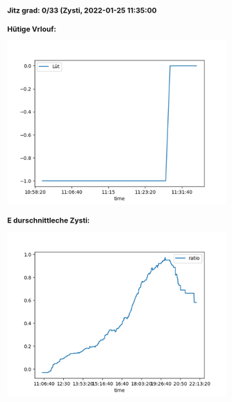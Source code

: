 ### Jitz grad: 0/33 (Zysti, 2022-01-25 11:35:00

### Hütige Vrlouf:
![Graph](Today.png)

### E durschnittleche Zysti:
![Graph](Zysti.png)